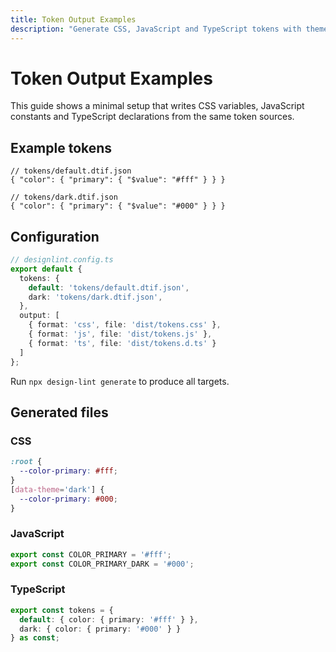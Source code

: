 ```yaml
---
title: Token Output Examples
description: "Generate CSS, JavaScript and TypeScript tokens with theme variants."
---
```


# Token Output Examples

This guide shows a minimal setup that writes CSS variables, JavaScript constants and TypeScript declarations from the same token sources.

## Example tokens

```jsonc
// tokens/default.dtif.json
{ "color": { "primary": { "$value": "#fff" } } }

// tokens/dark.dtif.json
{ "color": { "primary": { "$value": "#000" } } }
```

## Configuration

```ts
// designlint.config.ts
export default {
  tokens: {
    default: 'tokens/default.dtif.json',
    dark: 'tokens/dark.dtif.json',
  },
  output: [
    { format: 'css', file: 'dist/tokens.css' },
    { format: 'js', file: 'dist/tokens.js' },
    { format: 'ts', file: 'dist/tokens.d.ts' }
  ]
};
```

Run `npx design-lint generate` to produce all targets.

## Generated files

### CSS
```css
:root {
  --color-primary: #fff;
}
[data-theme='dark'] {
  --color-primary: #000;
}
```

### JavaScript
```js
export const COLOR_PRIMARY = '#fff';
export const COLOR_PRIMARY_DARK = '#000';
```

### TypeScript
```ts
export const tokens = {
  default: { color: { primary: '#fff' } },
  dark: { color: { primary: '#000' } }
} as const;
```

